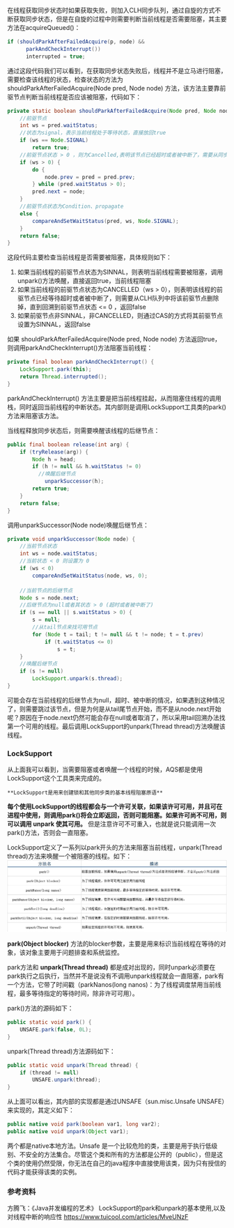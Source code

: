 
  在线程获取同步状态时如果获取失败，则加入CLH同步队列，通过自旋的方式不断获取同步状态，但是在自旋的过程中则需要判断当前线程是否需要阻塞，其主要方法在acquireQueued()：
  ```java
  if (shouldParkAfterFailedAcquire(p, node) &&
        parkAndCheckInterrupt())
        interrupted = true;
  ```
  通过这段代码我们可以看到，在获取同步状态失败后，线程并不是立马进行阻塞，需要检查该线程的状态，检查状态的方法为 shouldParkAfterFailedAcquire(Node pred, Node node) 方法，该方法主要靠前驱节点判断当前线程是否应该被阻塞，代码如下：
  ```java
  private static boolean shouldParkAfterFailedAcquire(Node pred, Node node) {
      //前驱节点
      int ws = pred.waitStatus;
      //状态为signal，表示当前线程处于等待状态，直接放回true
      if (ws == Node.SIGNAL)
          return true;
      //前驱节点状态 > 0 ，则为Cancelled,表明该节点已经超时或者被中断了，需要从同步队列中取消
      if (ws > 0) {
          do {
              node.prev = pred = pred.prev;
          } while (pred.waitStatus > 0);
          pred.next = node;
      }
      //前驱节点状态为Condition、propagate
      else {
          compareAndSetWaitStatus(pred, ws, Node.SIGNAL);
      }
      return false;
  }
  ```
  这段代码主要检查当前线程是否需要被阻塞，具体规则如下：

  1. 如果当前线程的前驱节点状态为SINNAL，则表明当前线程需要被阻塞，调用unpark()方法唤醒，直接返回true，当前线程阻塞
  2. 如果当前线程的前驱节点状态为CANCELLED（ws > 0），则表明该线程的前驱节点已经等待超时或者被中断了，则需要从CLH队列中将该前驱节点删除掉，直到回溯到前驱节点状态 <= 0 ，返回false
  3. 如果前驱节点非SINNAL，非CANCELLED，则通过CAS的方式将其前驱节点设置为SINNAL，返回false


  如果 shouldParkAfterFailedAcquire(Node pred, Node node) 方法返回true，则调用parkAndCheckInterrupt()方法阻塞当前线程：
  ```java
  private final boolean parkAndCheckInterrupt() {
      LockSupport.park(this);
      return Thread.interrupted();
  }
  ```
  parkAndCheckInterrupt() 方法主要是把当前线程挂起，从而阻塞住线程的调用栈，同时返回当前线程的中断状态。其内部则是调用LockSupport工具类的park()方法来阻塞该方法。

  当线程释放同步状态后，则需要唤醒该线程的后继节点：
  ```java
  public final boolean release(int arg) {
      if (tryRelease(arg)) {
          Node h = head;
          if (h != null && h.waitStatus != 0)
			//唤醒后继节点
              unparkSuccessor(h);
          return true;
      }
      return false;
  }
  ```
  调用unparkSuccessor(Node node)唤醒后继节点：
  ```java
  private void unparkSuccessor(Node node) {
      //当前节点状态
      int ws = node.waitStatus;
      //当前状态 < 0 则设置为 0
      if (ws < 0)
          compareAndSetWaitStatus(node, ws, 0);

      //当前节点的后继节点
      Node s = node.next;
      //后继节点为null或者其状态 > 0 (超时或者被中断了)
      if (s == null || s.waitStatus > 0) {
          s = null;
          //从tail节点来找可用节点
          for (Node t = tail; t != null && t != node; t = t.prev)
              if (t.waitStatus <= 0)
                  s = t;
      }
      //唤醒后继节点
      if (s != null)
          LockSupport.unpark(s.thread);
  }
  ```
  可能会存在当前线程的后继节点为null，超时、被中断的情况，如果遇到这种情况了，则需要跳过该节点，但是为何是从tail尾节点开始，而不是从node.next开始呢？原因在于node.next仍然可能会存在null或者取消了，所以采用tail回溯办法找第一个可用的线程。最后调用LockSupport的unpark(Thread thread)方法唤醒该线程。

### LockSupport

  从上面我可以看到，当需要阻塞或者唤醒一个线程的时候，AQS都是使用LockSupport这个工具类来完成的。

    **LockSupport是用来创建锁和其他同步类的基本线程阻塞原语**

  **每个使用LockSupport的线程都会与一个许可关联，如果该许可可用，并且可在进程中使用，则调用park()将会立即返回，否则可能阻塞。如果许可尚不可用，则可以调用 unpark 使其可用。** 但是注意许可不可重入，也就是说只能调用一次park()方法，否则会一直阻塞。

  LockSupport定义了一系列以park开头的方法来阻塞当前线程，unpark(Thread thread)方法来唤醒一个被阻塞的线程。如下：
  <img src="img/201701310001_thumb.jpg">

  **park(Object blocker)** 方法的blocker参数，主要是用来标识当前线程在等待的对象，该对象主要用于问题排查和系统监控。

  park方法和 **unpark(Thread thread)** 都是成对出现的，同时unpark必须要在park执行之后执行，当然并不是说没有不调用unpark线程就会一直阻塞，park有一个方法，它带了时间戳（parkNanos(long nanos)：为了线程调度禁用当前线程，最多等待指定的等待时间，除非许可可用）。

  park()方法的源码如下：
  ```java
  public static void park() {
      UNSAFE.park(false, 0L);
  }
  ```
  unpark(Thread thread)方法源码如下：

  ```java
  public static void unpark(Thread thread) {
      if (thread != null)
          UNSAFE.unpark(thread);
  }
  ```
  从上面可以看出，其内部的实现都是通过UNSAFE（sun.misc.Unsafe UNSAFE）来实现的，其定义如下：
  ```java
  public native void park(boolean var1, long var2);
  public native void unpark(Object var1);
  ```
  两个都是native本地方法。Unsafe 是一个比较危险的类，主要是用于执行低级别、不安全的方法集合。尽管这个类和所有的方法都是公开的（public），但是这个类的使用仍然受限，你无法在自己的java程序中直接使用该类，因为只有授信的代码才能获得该类的实例。

### 参考资料
方腾飞：《Java并发编程的艺术》
LockSupport的park和unpark的基本使用,以及对线程中断的响应性 https://www.tuicool.com/articles/MveUNzF

